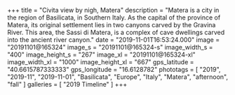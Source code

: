 +++
title = "Civita view by nigh, Matera"
description = "Matera is a city in the region of Basilicata, in Southern Italy. As the capital of the province of Matera, its original settlement lies in two canyons carved by the Gravina River. This area, the Sassi di Matera, is a complex of cave dwellings carved into the ancient river canyon."
date = "2019-11-01T16:53:24.000"
image = "20191101@165324"
image_s = "20191101@165324-s"
image_width_s = "400"
image_height_s = "267"
image_xl = "20191101@165324-xl"
image_width_xl = "1000"
image_height_xl = "667"
gps_latitude = "40.6615787333333"
gps_longitude = "16.6128782"
phototags = [ "2019", "2019-11", "2019-11-01", "Basilicata", "Europe", "Italy", "Matera", "afternoon", "fall" ]
galleries = [ "2019 Timeline" ]
+++
